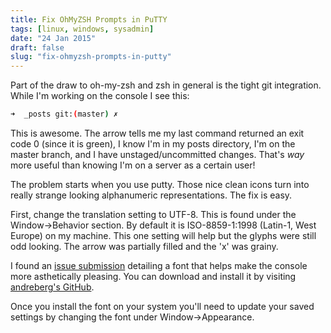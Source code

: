 ```yaml
---
title: Fix OhMyZSH Prompts in PuTTY
tags: [linux, windows, sysadmin]
date: "24 Jan 2015"
draft: false
slug: "fix-ohmyzsh-prompts-in-putty"
---
```


Part of the draw to oh-my-zsh and zsh in general is the tight git integration. While I'm working on the console I see this:

```bash
➜  _posts git:(master) ✗
```

This is awesome. The arrow tells me my last command returned an exit code 0 (since it is green), I know I'm in my posts directory, I'm on the master branch, and I have unstaged/uncommitted changes. That's *way* more useful than knowing I'm on a server as a certain user!

The problem starts when you use putty. Those nice clean icons turn into really strange looking alphanumeric representations. The fix is easy.

First, change the translation setting to UTF-8. This is found under the Window->Behavior section. By default it is ISO-8859-1:1998 (Latin-1, West Europe) on my machine. This one setting will help but the glyphs were still odd looking. The arrow was partially filled and the 'x' was grainy.

I found an [issue submission](https://github.com/robbyrussell/oh-my-zsh/issues/1310) detailing a font that helps make the console more asthetically pleasing. You can download and install it by visiting  [andreberg's GitHub](https://github.com/andreberg/Meslo-Font/downloads).

Once you install the font on your system you'll need to update your saved settings by changing the font under Window->Appearance.
